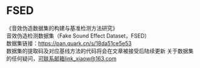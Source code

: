 # FSED
《音效伪造数据集的构建与基准检测方法研究》<br>
音效伪造检测数据集（Fake Sound Effect Dataset，FSED）<br>
数据集链接：https://pan.quark.cn/s/18da51ce5e53<br>
数据集的提取码及对应基线方法的代码将会在文章被接受后陆续更新
关于数据集的任何疑问，可联系邮箱link_xiaow@163.com<br>
